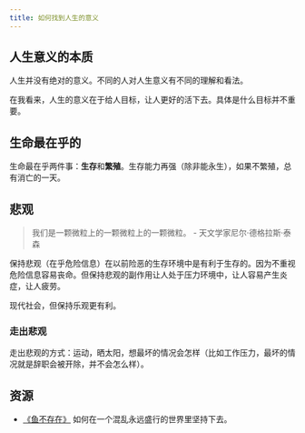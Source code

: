 ```yaml
---
title: 如何找到人生的意义
---
```


## 人生意义的本质
人生并没有绝对的意义。不同的人对人生意义有不同的理解和看法。

在我看来，人生的意义在于给人目标，让人更好的活下去。具体是什么目标并不重要。

## 生命最在乎的
生命最在乎两件事：**生存**和**繁殖**。生存能力再强（除非能永生），如果不繁殖，总有消亡的一天。

## 悲观
> 我们是一颗微粒上的一颗微粒上的一颗微粒。 - 天文学家尼尔·德格拉斯·泰森

保持悲观（在乎危险信息）在以前险恶的生存环境中是有利于生存的。因为不重视危险信息容易丧命。但保持悲观的副作用让人处于压力环境中，让人容易产生炎症，让人疲劳。

现代社会，但保持乐观更有利。

### 走出悲观
走出悲观的方式：运动，晒太阳，想最坏的情况会怎样（比如工作压力，最坏的情况就是辞职会被开除，并不会怎么样）。

## 资源
* [《鱼不存在》](../w/why-fish-don't-exixt.md) 如何在一个混乱永远盛行的世界里坚持下去。
